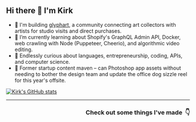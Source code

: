 ## Hi there 👋 I'm Kirk

- 🔭 I'm building [glyphart](https://glyphart.io), a community connecting art collectors with artists for studio visits and direct purchases.
- 🌱 I’m currently learning about Shopify's GraphQL Admin API, Docker, web crawling with Node (Puppeteer, Cheerio), and algorithmic video editing.
- 🧠 Endlessly curious about languages, entrepreneurship, coding, APIs, and computer science.
- 🎨 Former startup content maven – can Photoshop app assets without needing to bother the design team and update the office dog sizzle reel for this year's offsite.

[![Kirk's GitHub stats](https://github-readme-stats.vercel.app/api?username=kirk-en)](https://github.com/anuraghazra/github-readme-stats)

---

<h3 align="right">Check out some things I've made &nbsp;👇</h3>
